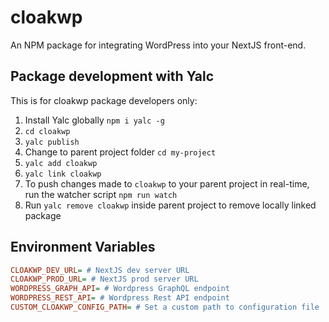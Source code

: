 # cloakwp
An NPM package for integrating WordPress into your NextJS front-end.

## Package development with Yalc
This is for cloakwp package developers only:
1. Install Yalc globally `npm i yalc -g`
2. `cd cloakwp`
3. `yalc publish`
4. Change to parent project folder `cd my-project`
5. `yalc add cloakwp`
6. `yalc link cloakwp`
7. To push changes made to `cloakwp` to your parent project in real-time, run the watcher script `npm run watch`
8. Run `yalc remove cloakwp` inside parent project to remove locally linked package

## Environment Variables
```ini
CLOAKWP_DEV_URL= # NextJS dev server URL
CLOAKWP_PROD_URL= # NextJS prod server URL
WORDPRESS_GRAPH_API= # Wordpress GraphQL endpoint
WORDPRESS_REST_API= # Wordpress Rest API endpoint
CUSTOM_CLOAKWP_CONFIG_PATH= # Set a custom path to configuration file
```